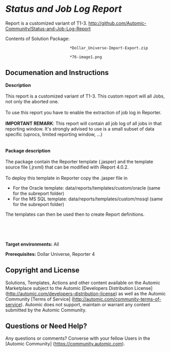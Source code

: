 *Status and Job Log Report*
=============


Report is a customized variant of T1-3.
http://github.com/Automic-Community/Status-and-Job-Log-Report

<!-- List of attached files -->
Contents of Solution Package:

						
								*Dollar_Universe-Import-Export.zip
								
								*76-image1.png
								
						


Documenation and Instructions
---

<p><span><strong class="bbc">Description</strong></span><br /><br />This report is a customized variant of T1-3. This custom report will all Jobs, not only the aborted one.<br /><br />To use this report you have to enable the extraction of job log in Reporter.<br /><br /><strong class="bbc">IMPORTANT REMARK</strong>: This report will contain all job log of all jobs in that reporting window. It's strongly advised to use is a small subset of data specific (uprocs, limited reporting window, ...)<br /><br /><br /><span><strong class="bbc">Package description</strong></span><br /><br />The package contain the Reporter template (.jasper) and the template source file (.jrxml) that can be modified with iReport 4.0.2.<br /><br />To deploy this template in Reporter copy the .jasper file in</p>
<ul class="bbc">
<li>For the Oracle template: data/reports/templates/custom/oracle (same for the subreport folder)</li>
<li>For the MS SQL template: data/reports/templates/custom/mssql (same for the subreport folder)</li>
</ul>
<p>The templates can then be used then to create Report definitions.</p>
<p>&nbsp;</p>
<p>&nbsp;</p>
<p><strong class="title">Target environments:</strong> All</p>
<p><strong class="title">Prerequisites:</strong> Dollar Universe, Reporter 4</p>

Copyright and License
---

Solutions, Templates, Actions and other content available on the Automic Marketplace subject to the Automic [Developers Distribution License] (http://automic.com/developers-distribution-license) as well as the Automic Community [Terms of Service] (http://automic.com/community-terms-of-service).
Automic does not support, maintain or warrant any content submitted by the Automic Community.



Questions or Need Help? 
---
Any questions or comments? Converse with your fellow Users in the [Automic Community] (https://community.automic.com).